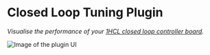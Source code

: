 # Closed Loop Tuning Plugin

*Visualise the performance of your [1HCL closed loop controller board](https://duet3d.dozuki.com/Wiki/Duet_3_Expansion_1HCL).*


![Image of the plugin UI](https://repository-images.githubusercontent.com/392753893/06488b0a-3573-45ae-a2c7-0017f91d7f48)
